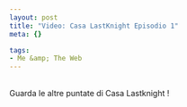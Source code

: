 ```yaml
--- 
layout: post
title: "Video: Casa LastKnight Episodio 1"
meta: {}

tags: 
- Me &amp; The Web
---
```

<object type="application/x-shockwave-flash" width="396" height="300" data="http://www.vimeo.com/moogaloop.swf?clip_id=647479&amp;server=www.vimeo.com&amp;fullscreen=1&amp;show_title=1&amp;show_byline=1&amp;show_portrait=0&amp;color=00adef">	<param name="quality" value="best" />	<param name="allowfullscreen" value="true" />	<param name="scale" value="showAll" /></object><br>Guarda le altre puntate di Casa Lastknight ! 
